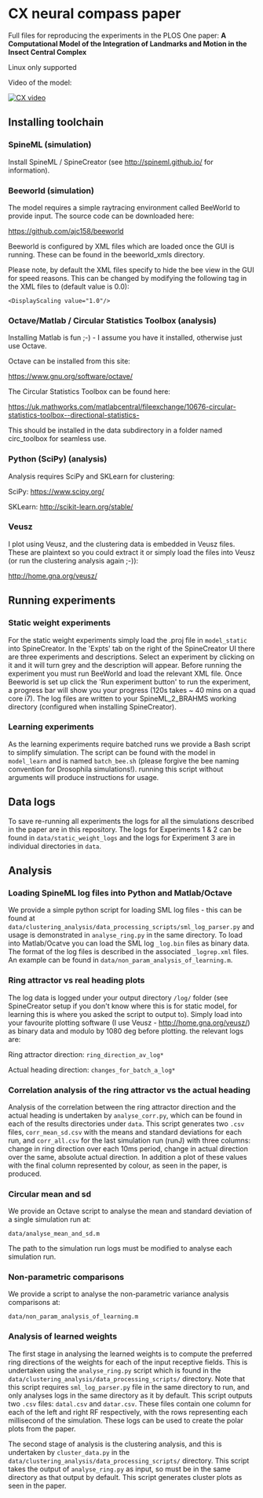 # CX neural compass paper
Full files for reproducing the experiments in the PLOS One paper: **A Computational Model of the Integration of Landmarks and Motion in the Insect Central Complex**

Linux only supported

Video of the model:

[![CX video](https://img.youtube.com/vi/qRafuME5wfU/0.jpg)](https://www.youtube.com/watch?v=qRafuME5wfU)

## Installing toolchain

### SpineML (simulation)

Install SpineML / SpineCreator (see http://spineml.github.io/ for information).

### Beeworld (simulation)

The model requires a simple raytracing environment called BeeWorld to provide input. The source code can be downloaded here:

https://github.com/ajc158/beeworld

Beeworld is configured by XML files which are loaded once the GUI is running. These can be found in the beeworld_xmls directory.

Please note, by default the XML files specify to hide the bee view in the GUI for speed reasons. This can be changed by modifying the following tag in the XML files to (default value is 0.0):

``` <DisplayScaling value="1.0"/> ``` 

### Octave/Matlab / Circular Statistics Toolbox (analysis)

Installing Matlab is fun ;-) - I assume you have it installed, otherwise just use Octave.

Octave can be installed from this site:

https://www.gnu.org/software/octave/

The Circular Statistics Toolbox can be found here:

https://uk.mathworks.com/matlabcentral/fileexchange/10676-circular-statistics-toolbox--directional-statistics-

This should be installed in the data subdirectory in a folder named circ_toolbox for seamless use.

### Python (SciPy) (analysis)

Analysis requires SciPy and SKLearn for clustering:

SciPy: https://www.scipy.org/

SKLearn: http://scikit-learn.org/stable/

### Veusz

I plot using Veusz, and the clustering data is embedded in Veusz files. These are plaintext so you could extract it or simply load the files into Veusz (or run the clustering analysis again ;-)):

http://home.gna.org/veusz/

## Running experiments

### Static weight experiments

For the static weight experiments simply load the .proj file in ```model_static``` into SpineCreator. In the 'Expts' tab on the right of the SpineCreator UI there are three experiments and descriptions. Select an experiment by clicking on it and it will turn grey and the description will appear. Before running the experiment you must run BeeWorld and load the relevant XML file. Once Beeworld is set up click the 'Run experiment button' to run the experiment, a progress bar will show you your progress (120s takes ~ 40 mins on a quad core i7). The log files are written to your SpineML_2_BRAHMS working directory (configured when installing SpineCreator).

### Learning experiments

As the learning experiments require batched runs we provide a Bash script to simplify simulation. The script can be found with the model in ```model_learn``` and is named ```batch_bee.sh``` (please forgive the bee naming convention for Drosophila simulations!). running this script without arguments will produce instructions for usage. 

## Data logs

To save re-running all experiments the logs for all the simulations described in the paper are in this repository. The logs for Experiments 1 & 2 can be found in ``` data/static_weight_logs ``` and the logs for Experiment 3 are in individual directories in ``` data ```.

## Analysis

### Loading SpineML log files into Python and Matlab/Octave

We provide a simple python script for loading SML log files - this can be found at ```data/clustering_analysis/data_processing_scripts/sml_log_parser.py``` and usage is demonstrated in ```analyse_ring.py``` in the same directory. To load into Matlab/Ocatve you can load the SML log ```_log.bin``` files as binary data. The format of the log files is described in the associated ```_logrep.xml``` files. An example can be found in ```data/non_param_analysis_of_learning.m```.

### Ring attractor vs real heading plots

The log data is logged under your output directory ``` /log/ ``` folder (see SpineCreator setup if you don't know where this is for static model, for learning this is where you asked the script to output to). Simply load into your favourite plotting software (I use Veusz - http://home.gna.org/veusz/) as binary data and modulo by 1080 deg before plotting. the relevant logs are:

Ring attractor direction: ``` ring_direction_av_log* ```

Actual heading direction: ``` changes_for_batch_a_log* ```

### Correlation analysis of the ring attractor vs the actual heading

Analysis of the correlation between the ring attractor direction and the actual heading is undertaken by ``` analyse_corr.py ```, which can be found in each of the results directories under ``` data ```. This script generates two ``` .csv ``` files, ``` corr_mean_sd.csv ``` with the means and standard deviations for each run, and ``` corr_all.csv ``` for the last simulation run (runJ) with three columns: change in ring direction over each 10ms period, change in actual direction over the same, absolute actual direction. In addition a plot of these values with the final column represented by colour, as seen in the paper, is produced.

### Circular mean and sd

We provide an Octave script to analyse the mean and standard deviation of a single simulation run at:

``` data/analyse_mean_and_sd.m ```

The path to the simulation run logs must be modified to analyse each simulation run.

### Non-parametric comparisons

We provide a script to analyse the non-parametric variance analysis comparisons at:

``` data/non_param_analysis_of_learning.m ```

### Analysis of learned weights

The first stage in analysing the learned weights is to compute the preferred ring directions of the weights for each of the input receptive fields. This is undertaken using the ``` analyse_ring.py ``` script which is found in the ``` data/clustering_analysis/data_processing_scripts/ ``` directory. Note that this script requires ``` sml_log_parser.py ``` file in the same directory to run, and only analyses logs in the same directory as it by default. This script outputs two ``` .csv ``` files: ``` datal.csv ``` and ``` datar.csv ```. These files contain one column for each of the left and right RF respectively, with the rows representing each millisecond of the simulation. These logs can be used to create the polar plots from the paper.


The second stage of analysis is the clustering analysis, and this is undertaken by ``` cluster_data.py ``` in the ``` data/clustering_analysis/data_processing_scripts/ ``` directory. This script takes the output of ``` analyse_ring.py ``` as input, so must be in the same directory as that output by default. This script generates cluster plots as seen in the paper.
